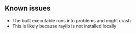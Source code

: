 ## Known issues
- The built executable runs into problems and might crash
- This is likely because raylib is not installed locally
